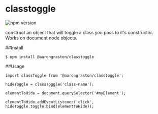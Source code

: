 # classtoggle
![npm version](https://img.shields.io/npm/v/@aarongraston/classtoggle)

construct an object that will toggle a class you pass to it's constructor. Works on document node objects.

##Install
```
$ npm install @aarongraston/classtoggle
```

##Usage

```
import classToggle from '@aarongraston/classtoggle';

hideToggle = classToggle('class-name');

elementToHide = document.querySelector('#myElement');

elementToHide.addEventListener('click', hideToggle.toggle.bind(elementToHide));
```


